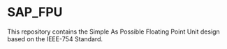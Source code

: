 # SAP_FPU
This repository contains the Simple As Possible Floating Point Unit design based on the IEEE-754 Standard.
